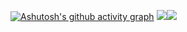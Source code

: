 [![Ashutosh's github activity graph](https://github-readme-activity-graph.vercel.app/graph?username=disvord-projects&theme=tokyo-night)](https://github.com/ashutosh00710/github-readme-activity-graph)
![](https://github-profile-summary-cards.vercel.app/api/cards/repos-per-language?username=Disvord-projects&theme=transparent)![](https://github-profile-summary-cards.vercel.app/api/cards/stats?username=Disvord-projects&theme=transparent)
